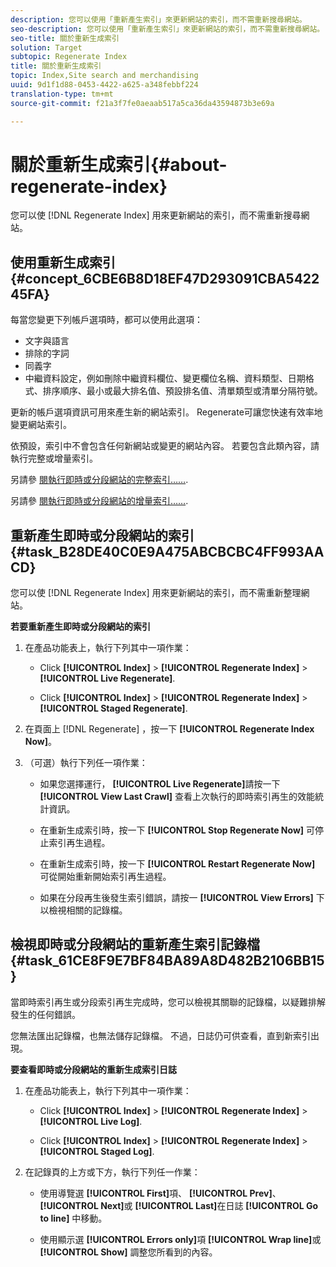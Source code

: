 ```yaml
---
description: 您可以使用「重新產生索引」來更新網站的索引，而不需重新搜尋網站。
seo-description: 您可以使用「重新產生索引」來更新網站的索引，而不需重新搜尋網站。
seo-title: 關於重新生成索引
solution: Target
subtopic: Regenerate Index
title: 關於重新生成索引
topic: Index,Site search and merchandising
uuid: 9d1f1d88-0453-4422-a625-a348febbf224
translation-type: tm+mt
source-git-commit: f21a3f7fe0aeaab517a5ca36da43594873b3e69a

---
```



# 關於重新生成索引{#about-regenerate-index}

您可以使 [!DNL Regenerate Index] 用來更新網站的索引，而不需重新搜尋網站。

## 使用重新生成索引 {#concept_6CBE6B8D18EF47D293091CBA542245FA}

每當您變更下列帳戶選項時，都可以使用此選項：

* 文字與語言
* 排除的字詞
* 同義字
* 中繼資料設定，例如刪除中繼資料欄位、變更欄位名稱、資料類型、日期格式、排序順序、最小或最大排名值、預設排名值、清單類型或清單分隔符號。

更新的帳戶選項資訊可用來產生新的網站索引。 Regenerate可讓您快速有效率地變更網站索引。

依預設，索引中不會包含任何新網站或變更的網站內容。 若要包含此類內容，請執行完整或增量索引。

另請參 [閱執行即時或分段網站的完整索引……](../c-about-index-menu/c-about-full-index.md#task_F7FE04D8A1654A7787FCCA31B45EB42D).

另請參 [閱執行即時或分段網站的增量索引……](../c-about-index-menu/c-about-incremental-index.md#task_9BFB6157F3884B2FAECB7E0E9CA318CB).

## 重新產生即時或分段網站的索引 {#task_B28DE40C0E9A475ABCBCBC4FF993AACD}

您可以使 [!DNL Regenerate Index] 用來更新網站的索引，而不需重新整理網站。

**若要重新產生即時或分段網站的索引**

1. 在產品功能表上，執行下列其中一項作業：

   * Click **[!UICONTROL Index]** > **[!UICONTROL Regenerate Index]** > **[!UICONTROL Live Regenerate]**.

   * Click **[!UICONTROL Index]** > **[!UICONTROL Regenerate Index]** > **[!UICONTROL Staged Regenerate]**.

1. 在頁面上 [!DNL Regenerate] ，按一下 **[!UICONTROL Regenerate Index Now]**。
1. （可選）執行下列任一項作業：

   * 如果您選擇運行， **[!UICONTROL Live Regenerate]**&#x200B;請按一下 **[!UICONTROL View Last Crawl]** 查看上次執行的即時索引再生的效能統計資訊。

   * 在重新生成索引時，按一下 **[!UICONTROL Stop Regenerate Now]** 可停止索引再生過程。
   * 在重新生成索引時，按一下 **[!UICONTROL Restart Regenerate Now]** 可從開始重新開始索引再生過程。
   * 如果在分段再生後發生索引錯誤，請按一 **[!UICONTROL View Errors]** 下以檢視相關的記錄檔。

## 檢視即時或分段網站的重新產生索引記錄檔 {#task_61CE8F9E7BF84BA89A8D482B2106BB15}

當即時索引再生或分段索引再生完成時，您可以檢視其關聯的記錄檔，以疑難排解發生的任何錯誤。

您無法匯出記錄檔，也無法儲存記錄檔。 不過，日誌仍可供查看，直到新索引出現。

**要查看即時或分段網站的重新生成索引日誌**

1. 在產品功能表上，執行下列其中一項作業：

   * Click **[!UICONTROL Index]** > **[!UICONTROL Regenerate Index]** > **[!UICONTROL Live Log]**.

   * Click **[!UICONTROL Index]** > **[!UICONTROL Regenerate Index]** > **[!UICONTROL Staged Log]**.

1. 在記錄頁的上方或下方，執行下列任一作業：

   * 使用導覽選 **[!UICONTROL First]**&#x200B;項、 **[!UICONTROL Prev]**、 **[!UICONTROL Next]**&#x200B;或 **[!UICONTROL Last]**&#x200B;在日誌 **[!UICONTROL Go to line]** 中移動。

   * 使用顯示選 **[!UICONTROL Errors only]**&#x200B;項 **[!UICONTROL Wrap line]**&#x200B;或 **[!UICONTROL Show]** 調整您所看到的內容。

